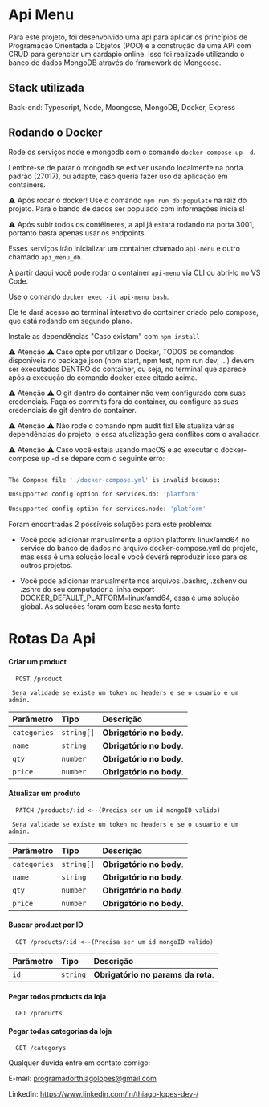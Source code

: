 # Api Menu 

Para este projeto, foi desenvolvido uma api para aplicar os princípios de Programação Orientada a Objetos (POO) e a construção de uma API com CRUD para gerenciar um cardapio online. Isso foi realizado utilizando o banco de dados MongoDB através do framework do Mongoose.  

## Stack utilizada 

Back-end: Typescript, Node, Moongose, MongoDB, Docker, Express

## Rodando o Docker
Rode os serviços node e mongodb com o comando ```docker-compose up -d```.

Lembre-se de parar o mongodb se estiver usando localmente na porta padrão (27017), ou adapte, caso queria fazer uso da aplicação em containers.

:warning: Após rodar o docker! Use o comando ```npm run db:populate``` na raiz do projeto. Para o bando de dados ser populado com informações iniciais!

:warning: Após subir todos os contêineres, a api já estará rodando na porta 3001, portanto basta apenas usar os endpoints


Esses serviços irão inicializar um container chamado ```api-menu``` e outro chamado ```api_menu_db```. 

A partir daqui você pode rodar o container ```api-menu``` via CLI ou abri-lo no VS Code. 

Use o comando ```docker exec -it api-menu bash```.

Ele te dará acesso ao terminal interativo do container criado pelo compose, que está rodando em segundo plano. 

Instale as dependências "Caso existam" com ```npm install``` 

  

:warning: Atenção :warning: Caso opte por utilizar o Docker, TODOS os comandos disponíveis no package.json (npm start, npm test, npm run dev, ...) devem ser executados DENTRO do container, ou seja, no terminal que aparece após a execução do comando docker exec citado acima. 

  

:warning: Atenção :warning: O git dentro do container não vem configurado com suas credenciais. Faça os commits fora do container, ou configure as suas credenciais do git dentro do container. 

  

:warning: Atenção :warning: Não rode o comando npm audit fix! Ele atualiza várias dependências do projeto, e essa atualização gera conflitos com o avaliador. 

  

:warning: Atenção :warning: Caso você esteja usando macOS e ao executar o docker-compose up -d se depare com o seguinte erro: 

  

```bash 

The Compose file './docker-compose.yml' is invalid because: 

Unsupported config option for services.db: 'platform' 

Unsupported config option for services.node: 'platform' 

``` 

Foram encontradas 2 possíveis soluções para este problema: 

* Você pode adicionar manualmente a option platform: linux/amd64 no service do banco de dados no arquivo docker-compose.yml do projeto, mas essa é uma solução local e você deverá reproduzir isso para os outros projetos. 

* Você pode adicionar manualmente nos arquivos .bashrc, .zshenv ou .zshrc do seu computador a linha export DOCKER_DEFAULT_PLATFORM=linux/amd64, essa é uma solução global. As soluções foram com base nesta fonte. 

# Rotas Da Api

#### Criar um product
```http
  POST /product
```

```
 Sera validade se existe um token no headers e se o usuario e um admin.
```

| Parâmetro   | Tipo       | Descrição                           |
| :---------- | :--------- | :---------------------------------- |
| `categories` | `string[]` | **Obrigatório no body**. |
| `name` | `string` | **Obrigatório no body**. |
| `qty` | `number` | **Obrigatório no body**. |
| `price` | `number` | **Obrigatório no body**. |

#### Atualizar um produto

```http
  PATCH /products/:id <--(Precisa ser um id mongoID valido)
```

```
 Sera validade se existe um token no headers e se o usuario e um admin.
```

| Parâmetro   | Tipo       | Descrição                                   |
| :---------- | :--------- | :------------------------------------------ |
| `categories` | `string[]` | **Obrigatório no body**. |
| `name` | `string` | **Obrigatório no body**. |
| `qty` | `number` | **Obrigatório no body**. |
| `price` | `number` | **Obrigatório no body**. |

#### Buscar product por ID

```http
  GET /products/:id <--(Precisa ser um id mongoID valido)
  ```
| Parâmetro   | Tipo       | Descrição                                   |
| :---------- | :--------- | :------------------------------------------ |
| `id`      | `string` | **Obrigatório no params da rota**.  |


#### Pegar todos products da loja

```http
  GET /products
  ```
  
 #### Pegar todas categorias da loja

```http
  GET /categorys
  ```

Qualquer duvida entre em contato comigo:

E-mail: programadorthiagolopes@gmail.com

Linkedin: https://www.linkedin.com/in/thiago-lopes-dev-/
